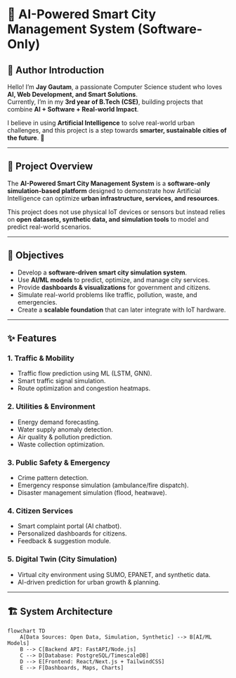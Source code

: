 # 🌆 AI-Powered Smart City Management System (Software-Only)

## 👤 Author Introduction
Hello! I’m **Jay Gautam**, a passionate Computer Science student who loves **AI, Web Development, and Smart Solutions**.  
Currently, I’m in my **3rd year of B.Tech (CSE)**, building projects that combine **AI + Software + Real-world Impact**.  

I believe in using **Artificial Intelligence** to solve real-world urban challenges, and this project is a step towards **smarter, sustainable cities of the future**. 🚀  

---

## 📌 Project Overview
The **AI-Powered Smart City Management System** is a **software-only simulation-based platform** designed to demonstrate how Artificial Intelligence can optimize **urban infrastructure, services, and resources**.  

This project does not use physical IoT devices or sensors but instead relies on **open datasets, synthetic data, and simulation tools** to model and predict real-world scenarios.

---

## 🎯 Objectives
- Develop a **software-driven smart city simulation system**.  
- Use **AI/ML models** to predict, optimize, and manage city services.  
- Provide **dashboards & visualizations** for government and citizens.  
- Simulate real-world problems like traffic, pollution, waste, and emergencies.  
- Create a **scalable foundation** that can later integrate with IoT hardware.  

---

## ✨ Features
### 1. Traffic & Mobility
- Traffic flow prediction using ML (LSTM, GNN).  
- Smart traffic signal simulation.  
- Route optimization and congestion heatmaps.  

### 2. Utilities & Environment
- Energy demand forecasting.  
- Water supply anomaly detection.  
- Air quality & pollution prediction.  
- Waste collection optimization.  

### 3. Public Safety & Emergency
- Crime pattern detection.  
- Emergency response simulation (ambulance/fire dispatch).  
- Disaster management simulation (flood, heatwave).  

### 4. Citizen Services
- Smart complaint portal (AI chatbot).  
- Personalized dashboards for citizens.  
- Feedback & suggestion module.  

### 5. Digital Twin (City Simulation)
- Virtual city environment using SUMO, EPANET, and synthetic data.  
- AI-driven prediction for urban growth & planning.  

---

## 🏗️ System Architecture
```mermaid
flowchart TD
    A[Data Sources: Open Data, Simulation, Synthetic] --> B[AI/ML Models]
    B --> C[Backend API: FastAPI/Node.js]
    C --> D[Database: PostgreSQL/TimescaleDB]
    D --> E[Frontend: React/Next.js + TailwindCSS]
    E --> F[Dashboards, Maps, Charts]
